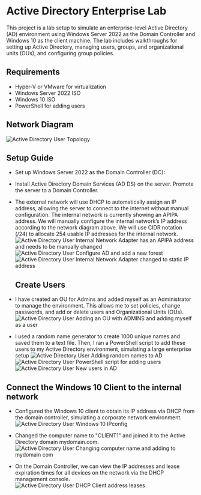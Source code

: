 # Active Directory Enterprise Lab

This project is a lab setup to simulate an enterprise-level Active Directory (AD) environment using Windows Server 2022 as the Domain Controller and Windows 10 as the client machine. The lab includes walkthroughs for setting up Active Directory, managing users, groups, and organizational units (OUs), and configuring group policies.

## Requirements
- Hyper-V or VMware for virtualization
- Windows Server 2022 ISO
- Windows 10 ISO
- PowerShell for adding users

## Network Diagram

![Active Directory User Topology ](https://github.com/user-attachments/assets/f6b5043e-d69f-4ac7-b8da-8f641d6863fc)


## Setup Guide
- Set up Windows Server 2022 as the Domain Controller (DC):

- Install Active Directory Domain Services (AD DS) on the server.
Promote the server to a Domain Controller.

- The external network will use DHCP to automatically assign an IP address, allowing the server to connect to the internet without manual configuration.
The internal network is currently showing an APIPA address. We will manually configure the internal network’s IP address according to the network diagram above.
We will use CIDR notation (/24) to allocate 254 usable IP addresses for the internal network.
   ![Active Directory User Internal Network Adapter has an APIPA address and needs to be manually changed](https://github.com/user-attachments/assets/3730bc99-d4de-4b62-9842-b8e3bee5d3d9)
   ![Active Directory User Configure AD and add a new forest](https://github.com/user-attachments/assets/57220670-3ce1-4e89-b6c0-d5b760c6c386)
   ![Active Directory User Internal Network Adapter changed to static IP address](https://github.com/user-attachments/assets/6c77e56e-4630-43a1-9dea-809ff735f676)

  ## Create Users

- I have created an OU for Admins and added myself as an Administrator to manage the environment. This allows me to set policies, change passwords, and add or delete users and Organizational Units (OUs).
![Active Directory User Adding an OU with ADMINS and adding myself as a user](https://github.com/user-attachments/assets/185ca10e-d13b-4d78-8438-3e96d4e07c03)

- I used a random name generator to create 1000 unique names and saved them to a text file. Then, I ran a PowerShell script to add these users to my Active Directory environment, simulating a large enterprise setup
![Active Directory User Adding random names to AD](https://github.com/user-attachments/assets/6e24837e-098f-4da9-91f5-90ebb6a67730)
![Active Directory User PowerShell script for adding users](https://github.com/user-attachments/assets/813e18b6-7eb3-4490-889e-054c1102aead)
![Active Directory User New users in AD](https://github.com/user-attachments/assets/6e249cb2-9618-48c6-bb8a-8fa8aedb151b)

## Connect the Windows 10 Client to the internal network 
- Configured the Windows 10 client to obtain its IP address via DHCP from the domain controller, simulating a corporate network environment. 
![Active Directory User Windows 10 IPconfig](https://github.com/user-attachments/assets/697ba645-af93-4c1c-9a1f-fea8eb04ba15)

- Changed the computer name to "CLIENT1" and joined it to the Active Directory domain mydomain.com.
![Active Directory User Changing computer name and adding to mydomain com](https://github.com/user-attachments/assets/1b7aedb9-50e9-421f-8b9a-7667cfe6062f)

- On the Domain Controller, we can view the IP addresses and lease expiration times for all devices on the network via the DHCP management console. 
![Active Directory User DHCP Client address leases](https://github.com/user-attachments/assets/a6f08e2a-6561-4917-8490-957eb2d5963a)
